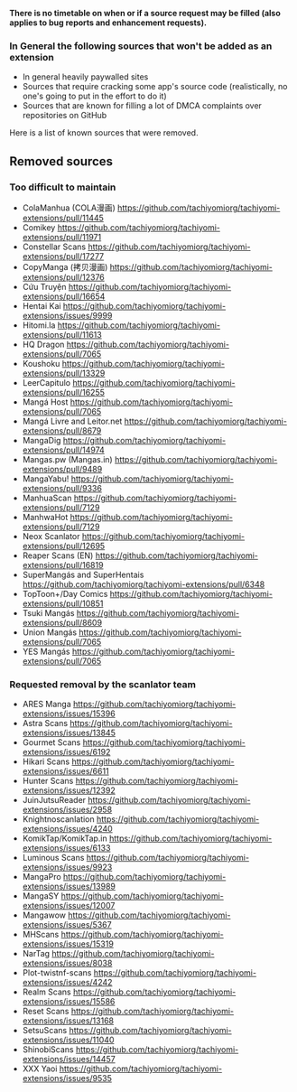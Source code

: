 **There is no timetable on when or if a source request may be filled (also applies to bug reports and enhancement requests).**

### In General the following sources that won't be added as an extension
- In general heavily paywalled sites
- Sources that require cracking some app's source code (realistically, no one's going to put in the effort to do it)
- Sources that are known for filling a lot of DMCA complaints over repositories on GitHub

Here is a list of known sources that were removed.
## Removed sources

### Too difficult to maintain

- ColaManhua (COLA漫画) https://github.com/tachiyomiorg/tachiyomi-extensions/pull/11445
- Comikey https://github.com/tachiyomiorg/tachiyomi-extensions/pull/11971
- Constellar Scans https://github.com/tachiyomiorg/tachiyomi-extensions/pull/17277
- CopyManga (拷贝漫画) https://github.com/tachiyomiorg/tachiyomi-extensions/pull/12376
- Cứu Truyện https://github.com/tachiyomiorg/tachiyomi-extensions/pull/16654
- Hentai Kai https://github.com/tachiyomiorg/tachiyomi-extensions/issues/9999
- Hitomi.la https://github.com/tachiyomiorg/tachiyomi-extensions/pull/11613
- HQ Dragon https://github.com/tachiyomiorg/tachiyomi-extensions/pull/7065
- Koushoku https://github.com/tachiyomiorg/tachiyomi-extensions/pull/13329
- LeerCapitulo https://github.com/tachiyomiorg/tachiyomi-extensions/pull/16255
- Mangá Host https://github.com/tachiyomiorg/tachiyomi-extensions/pull/7065
- Mangá Livre and Leitor.net https://github.com/tachiyomiorg/tachiyomi-extensions/pull/8679
- MangaDig https://github.com/tachiyomiorg/tachiyomi-extensions/pull/14974
- Mangas.pw (Mangas.in) https://github.com/tachiyomiorg/tachiyomi-extensions/pull/9489
- MangaYabu! https://github.com/tachiyomiorg/tachiyomi-extensions/pull/9336
- ManhuaScan https://github.com/tachiyomiorg/tachiyomi-extensions/pull/7129
- ManhwaHot https://github.com/tachiyomiorg/tachiyomi-extensions/pull/7129
- Neox Scanlator https://github.com/tachiyomiorg/tachiyomi-extensions/pull/12695
- Reaper Scans (EN) https://github.com/tachiyomiorg/tachiyomi-extensions/pull/16819
- SuperMangás and SuperHentais https://github.com/tachiyomiorg/tachiyomi-extensions/pull/6348
- TopToon+/Day Comics https://github.com/tachiyomiorg/tachiyomi-extensions/pull/10851
- Tsuki Mangás https://github.com/tachiyomiorg/tachiyomi-extensions/pull/8609
- Union Mangás https://github.com/tachiyomiorg/tachiyomi-extensions/pull/7065
- YES Mangás https://github.com/tachiyomiorg/tachiyomi-extensions/pull/7065

### Requested removal by the scanlator team

- ARES Manga https://github.com/tachiyomiorg/tachiyomi-extensions/issues/15396
- Astra Scans https://github.com/tachiyomiorg/tachiyomi-extensions/issues/13845
- Gourmet Scans https://github.com/tachiyomiorg/tachiyomi-extensions/issues/6192
- Hikari Scans https://github.com/tachiyomiorg/tachiyomi-extensions/issues/6611
- Hunter Scans https://github.com/tachiyomiorg/tachiyomi-extensions/issues/12392
- JuinJutsuReader https://github.com/tachiyomiorg/tachiyomi-extensions/issues/2958
- Knightnoscanlation https://github.com/tachiyomiorg/tachiyomi-extensions/issues/4240
- KomikTap/KomikTap.in https://github.com/tachiyomiorg/tachiyomi-extensions/issues/6133
- Luminous Scans https://github.com/tachiyomiorg/tachiyomi-extensions/issues/9923
- MangaPro https://github.com/tachiyomiorg/tachiyomi-extensions/issues/13989
- MangaSY https://github.com/tachiyomiorg/tachiyomi-extensions/issues/12007
- Mangawow https://github.com/tachiyomiorg/tachiyomi-extensions/issues/5367
- MHScans https://github.com/tachiyomiorg/tachiyomi-extensions/issues/15319
- NarTag https://github.com/tachiyomiorg/tachiyomi-extensions/issues/8038
- Plot-twistnf-scans https://github.com/tachiyomiorg/tachiyomi-extensions/issues/4242
- Realm Scans https://github.com/tachiyomiorg/tachiyomi-extensions/issues/15586
- Reset Scans https://github.com/tachiyomiorg/tachiyomi-extensions/issues/13168
- SetsuScans https://github.com/tachiyomiorg/tachiyomi-extensions/issues/11040
- ShinobiScans https://github.com/tachiyomiorg/tachiyomi-extensions/issues/14457
- XXX Yaoi https://github.com/tachiyomiorg/tachiyomi-extensions/issues/9535
